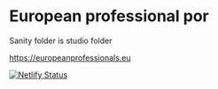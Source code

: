 # European professional por

Sanity folder is studio folder

https://europeanprofessionals.eu


[![Netlify Status](https://api.netlify.com/api/v1/badges/fe43fab4-fb9d-447c-b044-b38f36c5bd98/deploy-status)](https://app.netlify.com/projects/european-professionals/deploys)